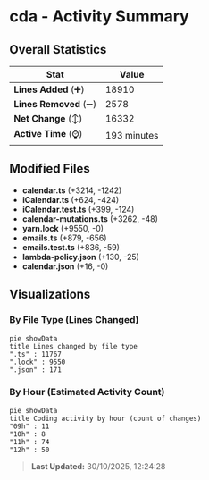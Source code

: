 # cda - Activity Summary 

## Overall Statistics

| Stat                   | Value                                                             |
| ---------------------- | ----------------------------------------------------------------- |
| **Lines Added** (➕)   | 18910                                          |
| **Lines Removed** (➖) | 2578                                        |
| **Net Change** (↕)    | 16332                |
| **Active Time** (⌚)   | 193 minutes |


## Modified Files
- **calendar.ts** (+3214, -1242)
- **iCalendar.ts** (+624, -424)
- **iCalendar.test.ts** (+399, -124)
- **calendar-mutations.ts** (+3262, -48)
- **yarn.lock** (+9550, -0)
- **emails.ts** (+879, -656)
- **emails.test.ts** (+836, -59)
- **lambda-policy.json** (+130, -25)
- **calendar.json** (+16, -0)

## Visualizations

### By File Type (Lines Changed)

```mermaid
pie showData
title Lines changed by file type
".ts" : 11767
".lock" : 9550
".json" : 171
```

### By Hour (Estimated Activity Count)

```mermaid
pie showData
title Coding activity by hour (count of changes)
"09h" : 11
"10h" : 8
"11h" : 74
"12h" : 50
```


> **Last Updated:** 30/10/2025, 12:24:28